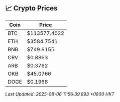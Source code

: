 ## 📈 Crypto Prices

| Coin | Price |
| ---- | ----- |
| BTC | $113577.4022 |
| ETH | $3584.7541 |
| BNB | $749.9155 |
| CRV | $0.8863 |
| ARB | $0.3762 |
| OKB | $45.0766 |
| DOGE | $0.1968 |

_Last Updated: 2025-08-06 11:56:39.893 +0800 HKT_